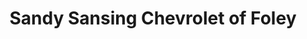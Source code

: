---
title: "Sandy Sansing Chevrolet of Foley"
url: /foley/sandy-sansing-chevrolet-of-foley/
shop: car
---